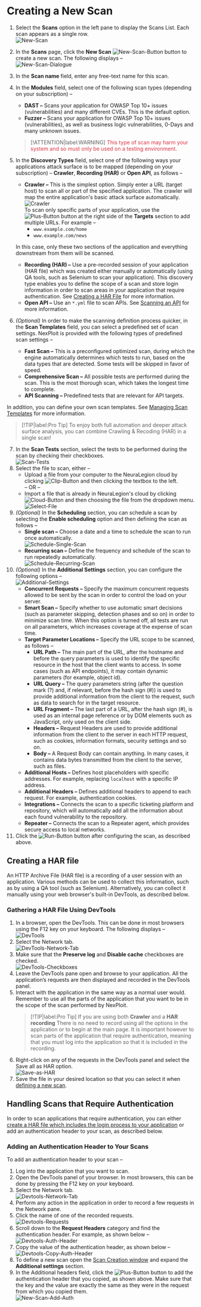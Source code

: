 # Creating a New Scan
1. Select the **Scans** option in the left pane to display the Scans List. Each scan appears as a single row.\
![New-Scan](media/new-scan-1.png ':size=45%')
2. In the **Scans** page, click the **New Scan** ![New-Scan-Button](media/new-scan-button.png ':size=12%') button to create a new scan. The following displays –\
![New-Scan-Dialogue](media/new-scan-2.png ':size=45%')
3. In the **Scan name** field, enter any free-text name for this scan.
4. In the **Modules** field, select one of the following scan types (depending on your subscription) – 
    * **DAST –** Scans your application for OWASP Top 10+ issues (vulnerabilities) and many different CVEs. This is the default option.
    * **Fuzzer –** Scans your application for OWASP Top 10+ issues (vulnerabilities), as well as business logic vulnerabilities, 0-Days and many unknown issues.
    >[!ATTENTION|label:WARNING]
    <span style="color:#dc3545;">This type of scan may harm your system and so must only be used on a testing environment.</span>
5. In the **Discovery Types** field, select one of the following ways your applications attack surface is to be mapped (depending on your subscription) – **Crawler**, **Recording (HAR)** or **Open API**, as follows – 
    * **Crawler –** This is the simplest option. Simply enter a URL (target host) to scan all or part of the specified application. The crawler will map the entire application's basic attack surface automatically.\
    ![Crawler](media/crawler.png ':size=45%')\
    To scan only specific parts of your application, use the ![Plus-Button](media\plus-button.png ':size=3%') button at the right side of the **Targets** section to add multiple URLs. For example –
        * `www.example.com/home`
        * `www.example.com/news`
    
    In this case, only these two sections of the application and everything downstream from them will be scanned.
    * **Recording (HAR) –** Use a pre-recorded session of your application (HAR file) which was created either manually or automatically (using QA tools, such as Selenium to scan your application). This discovery type enables you to define the scope of a scan and store login information in order to scan areas in your application that require authentication. See [Creating a HAR File](#creating-a-HAR-file) for more information.
    * **Open API –** Use an `*.yml` file to scan APIs. See [Scanning an API](guide/np-web-ui/scanning/scanning-api.md) for more information.
6. *(Optional)* In order to make the scanning definition process quicker, in the **Scan Templates** field, you can select a predefined set of scan settings. NexPloit is provided with the following types of predefined scan settings –
    * **Fast Scan –** This is a preconfigured optimized scan, during which the engine automatically determines which tests to run, based on the data types that are detected. Some tests will be skipped in favor of speed.
    * **Comprehensive Scan –** All possible tests are performed during the scan. This is the most thorough scan, which takes the longest time to complete.
    * **API Scanning –** Predefined tests that are relevant for API targets.

  In addition, you can define your own scan templates. See [Managing Scan Templates](guide/np-web-ui/scanning/managing-scan-templates.md) for more information.

  > [!TIP|label:Pro Tip]
  To enjoy both full automation and deeper attack surface analysis, you can combine Crawling & Recoding (HAR) in a single scan! 
7. In the **Scan Tests** section, select the tests to be performed during the scan by checking their checkboxes.\
![Scan-Tests](media/scan-tests.png ':size=45%')
8. Select the file to scan, either –
    * Upload a file from your computer to the NeuraLegion cloud by clicking ![Clip-Button](media/clip-button.png ':size=4%') and then clicking the textbox to the left.\
    – OR – 
    * Import a file that is already in NeuraLegion's cloud by clicking ![Cloud-Button](media/cloud-button.png ':size=4%') and then choosing the file from the dropdown menu.\
    ![Select-File](media/select-file.png ':size=45%')
9. *(Optional)* In the **Scheduling** section, you can schedule a scan by selecting the **Enable scheduling** option and then defining the scan as follows –
    * **Single scan –** Choose a date and a time to schedule the scan to run once automatically.\
    ![Schedule-Single-Scan](media/sched-single-scan.png ':size=45%')
    * **Recurring scan –** Define the frequency and schedule of the scan to run repeatedly automatically.\
    ![Schedule-Recurring-Scan](media/sched-recurring-scan.png ':size=45%')
10. *(Optional)* In the **Additional Settings** section, you can configure the following options –\
    ![Additional-Settings](media/additional-settings.png ':size=45%')
    * **Concurrent Requests –** Specify the maximum concurrent requests allowed to be sent by the scan in order to control the load on your server. 
    * **Smart Scan –** Specify whether to use automatic smart decisions (such as parameter skipping, detection phases and so on) in order to minimize scan time. When this option is turned off, all tests are run on all parameters, which increases coverage at the expense of scan time.
    * **Target Parameter Locations –** Specify the URL scope to be scanned, as follows – 
        * **URL Path –** The main part of the URL, after the hostname and before the query parameters is used to identify the specific resource in the host that the client wants to access. In some cases (such as API endpoints), it may contain dynamic parameters (for example, object id).
        * **URL Query –** The query parameters string (after the question mark (?) and, if relevant, before the hash sign (#)) is used to provide additional information from the client to the request, such as data to search for in the target resource.
        * **URL Fragment –** The last part of a URL, after the hash sign (#), is used as an internal page reference or by DOM elements such as JavaScript, only used on the client side.
        * **Headers –** Request Headers are used to provide additional information from the client to the server in each HTTP request, such as cookies, information formats, security settings and so on.
        * **Body –** A Request Body can contain anything. In many cases, it contains data bytes transmitted from the client to the server, such as files.
    * **Additional Hosts –** Defines host placeholders with specific addresses. For example, replacing `localhost` with a specific IP address.
    * **Additional Headers –** Defines additional headers to append to each request. For example, authentication cookies.
    * **Integrations –** Connects the scan to a specific ticketing platform and repository, which will automatically add all the information about each found vulnerability to the repository.
    * **Repeater –** Connects the scan to a Repeater agent, which provides secure access to local networks.
11. Click the ![Run-Button](media/run-button.png ':size=6%') button after configuring the scan, as described above.

## Creating a HAR file
An HTTP Archive File (HAR file) is a recording of a user session with an application. Various methods can be used to collect this information, such as by using a QA tool (such as Selenium). Alternatively, you can collect it manually using your web browser's built-in DevTools, as described below.

### Gathering a HAR File Using DevTools
1. In a browser, open the DevTools. This can be done in most browsers using the F12 key on your keyboard. The following displays – \
![DevTools](media/devtools-1.png ':size=45%')
2. Select the Network tab.\
![DevTools-Network-Tab](media/devtools-2.png ':size=45%')
3. Make sure that the **Preserve log** and **Disable cache** checkboxes are checked.\
![DevTools-Checkboxes](media/devtools-3.png ':size=45%')
4. Leave the DevTools pane open and browse to your application. All the application’s requests are then displayed and recorded in the DevTools panel.
5. Interact with the application in the same way as a normal user would. Remember to use all the parts of the application that you want to be in the scope of the scan performed by NexPloit.
    > [!TIP|label:Pro Tip]
    If you are using both **Crawler** and a **HAR recording** There is no need to record using all the options in the application or to begin at the main page. It is important however to scan parts of the application that require authentication, meaning that you must log into the application so that it is included in the recording.
6. Right-click on any of the requests in the DevTools panel and select the Save all as HAR option.\
![Save-as-HAR](media/save-as-har.png ':size=45%')
7. Save the file in your desired location so that you can select it when [defining a new scan](#Creating-a-New-Scan).

## Handling Scans that Require Authentication 
In order to scan applications that require authentication, you can either [create a HAR file which includes the login process to your application](Creating-a-HAR-file) or add an authentication header to your scan, as described below.

### Adding an Authentication Header to Your Scans
To add an authentication header to your scan –
1. Log into the application that you want to scan.
2. Open the DevTools panel of your browser. In most browsers, this can be done by pressing the F12 key on your keyboard.
3. Select the Network tab.\
![Devtools-Network-Tab](media/devtools2-1.png ':size=45%')
4. Perform any action in the application in order to record a few requests in the Network pane.
5. Click the name of one of the recorded requests.\
![Devtools-Requests](media/devtools2-2.png ':size=45%')
6. Scroll down to the **Request Headers** category and find the authentication header. For example, as shown below –\
![Devtools-Auth-Header](media/devtools2-3.png ':size=45%')
7. Copy the value of the authentication header, as shown below –\
![Devtools-Copy-Auth-Header](media/devtools2-4.png ':size=45%')
8. To define a new scan open the [Scan Creation window](#Creating-a-New-Scan) and expand the **Additional settings** section.
9. In the Additional headers field, click the ![Plus-Button](media\plus-button.png ':size=3%') button to add the authentication header that you copied, as shown above. Make sure that the key and the value are exactly the same as they were in the request from which you copied them.\
![New-Scan-Add-Auth](media/new-scan-auth-bearer.png ':size=45%')